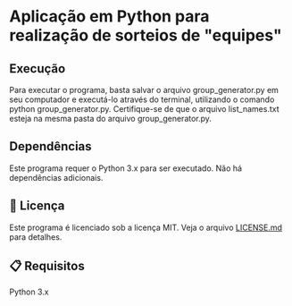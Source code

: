 # Aplicação em Python para realização de sorteios de "equipes"

## Execução
Para executar o programa, basta salvar o arquivo group_generator.py em seu computador e executá-lo através do terminal, utilizando o comando python group_generator.py.
Certifique-se de que o arquivo list_names.txt esteja na mesma pasta do arquivo group_generator.py.

## Dependências
Este programa requer o Python 3.x para ser executado. Não há dependências adicionais.

## 📄 Licença
Este programa é licenciado sob a licença MIT. Veja o arquivo [LICENSE.md](https://github.com/MQSilveira/Sorteio/blob/main/LICENSE) para detalhes.

## 📋 Requisitos
Python 3.x
